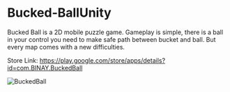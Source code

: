 # Bucked-BallUnity

Bucked Ball is a 2D mobile puzzle game. Gameplay is simple, there is a ball in your control you need to make safe path between bucket and ball. But every map comes with a new difficulties.

Store Link: https://play.google.com/store/apps/details?id=com.BINAY.BuckedBall

![BuckedBall](https://user-images.githubusercontent.com/72802504/131647513-3b9029e7-07e8-45bd-ba42-f7c1c929ef47.gif)

